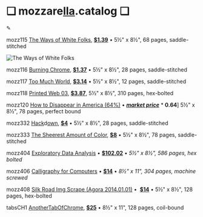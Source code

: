 <html>
<head>
<script src="https://ajax.googleapis.com/ajax/libs/jquery/2.2.2/jquery.min.js"></script>

<script src="https://cdn.snipcart.com/scripts/2.0/snipcart.js" data-api-key="YOUR_API_KEY" id="snipcart"></script>

<link href="https://cdn.snipcart.com/themes/2.0/base/snipcart.min.css" rel="stylesheet" type="text/css" />
</head>

# ❏ mozzare[lla](http://pi.mozzarella.website).catalog ❏ 
						 
✎

mozz115 [The Ways of White Folks](http://cat.mozzarella.website/mozz115), [**$1.39**]() • 5½" x 8½", 68 pages, saddle-stitched

![The Ways of White Folks](http://pi.mozzarella.website/mozz115-LH-01.png)

mozz116 [Burning Chrome](http://cat.mozzarella.website/mozz116), [**$1.37**]() • 5½" x 8½", 28 pages, saddle-stitched

mozz117 [Too Much World](http://cat.mozzarella.website/mozz117), [**$3.14**]() • 5½" x 8½", 12 pages, saddle-stitched

mozz118 [Printed Web 03](), [**$3.87**](), 5½" x 8½", 310 pages, hex-bolted

mozz120 [How to Disappear in America (64%)]() • [**_market price_**](https://www.amazon.com/gp/product/0981546811/ref=pd_sbs_14_1?ie=UTF8&pd_rd_i=0981546811&pd_rd_r=7AFZ50C9WZN3HJSAF0RZ&pd_rd_w=PBkKJ&pd_rd_wg=eA5ZY&psc=1&refRID=7AFZ50C9WZN3HJSAF0RZ) * **0.64**] 5½" x 8½", 78 pages, perfect bound

mozz332 [Hack](http://cat.mozzarella.website/mozz332)d[own](http://pi.mozzarella.website/HACKDOWN.BIBLIO.ADDENDUM), [**$4**]() • 5½" x 8½", 28 pages, saddle-stitched

mozz333 [The Sheerest Amount of Color](http://cat.mozzarella.website/mozz333), [**$8**]() • 5½" x 8½", 78 pages, saddle-stitched

mozz404 [Exploratory Data Analysis](http://cat.mozzarella.website/mEDA-01) •  [**$102.02**]() • _5½" x 8½", 586 pages, hex bolted_

mozz406 [Calligraphy for Computers](http://cat.mozzarella.website/mEDA-02) •  [**$14**]() • _8½" x 11", 304 pages, machine screwed_

mozz408 [Silk Road Img Scrape (Agora 2014.01.01)]() •  [**$14**]() • 5½" x 8½", 128 pages, hex-bolted

tabsCH1 [AnotherTabOfChrome](http://dat.mozzarella.website/AnotherTabOfChrome), [**$25**]() • 8½" x 11", 128 pages, coil-bound

</html>